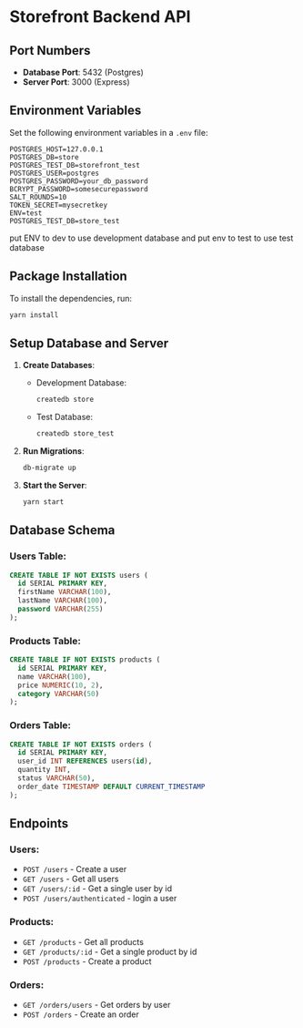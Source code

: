 # Storefront Backend API

## Port Numbers

- **Database Port**: 5432 (Postgres)
- **Server Port**: 3000 (Express)

## Environment Variables

Set the following environment variables in a `.env` file:

```
POSTGRES_HOST=127.0.0.1
POSTGRES_DB=store
POSTGRES_TEST_DB=storefront_test
POSTGRES_USER=postgres
POSTGRES_PASSWORD=your_db_password
BCRYPT_PASSWORD=somesecurepassword
SALT_ROUNDS=10
TOKEN_SECRET=mysecretkey
ENV=test
POSTGRES_TEST_DB=store_test
```

put ENV to dev to use development database and put env to test to use test database

## Package Installation

To install the dependencies, run:

```bash
yarn install
```

## Setup Database and Server

1. **Create Databases**:

   - Development Database:
     ```bash
     createdb store
     ```
   - Test Database:
     ```bash
     createdb store_test
     ```

2. **Run Migrations**:

   ```bash
   db-migrate up
   ```

3. **Start the Server**:
   ```bash
   yarn start
   ```

## Database Schema

### Users Table:

```sql
CREATE TABLE IF NOT EXISTS users (
  id SERIAL PRIMARY KEY,
  firstName VARCHAR(100),
  lastName VARCHAR(100),
  password VARCHAR(255)
);

```

### Products Table:

```sql
CREATE TABLE IF NOT EXISTS products (
  id SERIAL PRIMARY KEY,
  name VARCHAR(100),
  price NUMERIC(10, 2),
  category VARCHAR(50)
);

```

### Orders Table:

```sql
CREATE TABLE IF NOT EXISTS orders (
  id SERIAL PRIMARY KEY,
  user_id INT REFERENCES users(id),
  quantity INT,
  status VARCHAR(50),
  order_date TIMESTAMP DEFAULT CURRENT_TIMESTAMP
);

```

## Endpoints

### Users:

- `POST /users` - Create a user
- `GET /users` - Get all users
- `GET /users/:id` - Get a single user by id
- `POST /users/authenticated` - login a user

### Products:

- `GET /products` - Get all products
- `GET /products/:id` - Get a single product by id
- `POST /products` - Create a product

### Orders:

- `GET /orders/users` - Get orders by user
- `POST /orders` - Create an order
